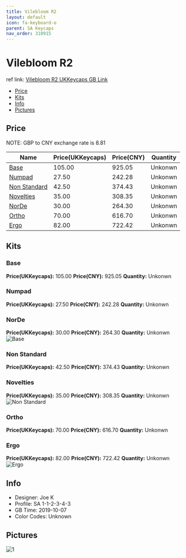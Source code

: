 ```yaml
---
title: Vilebloom R2 
layout: default
icon: fa-keyboard-o
parent: SA Keycaps
nav_order: 310915
---
```


# Vilebloom R2 

ref link: [Vilebloom R2 UKKeycaps GB Link](http://www.mechsupply.co.uk/product/sa-vilebloom)  

* [Price](#price)  
* [Kits](#kits)  
* [Info](#info)  
* [Pictures](#pictures)  


## Price  
NOTE: GBP to CNY exchange rate is 8.81

| Name          | Price(UKKeycaps)    |  Price(CNY) | Quantity |
| ------------- | ------------ |  ---------- | -------- |
|[Base](#base)|105.00|925.05|Unkonwn|
|[Numpad](#numpad)|27.50|242.28|Unkonwn|
|[Non Standard](#non-standard)|42.50|374.43|Unkonwn|
|[Novelties](#novelties)|35.00|308.35|Unkonwn|
|[NorDe](#norde)|30.00|264.30|Unkonwn|
|[Ortho](#ortho)|70.00|616.70|Unkonwn|
|[Ergo](#ergo)|82.00|722.42|Unkonwn|


## Kits  
### Base  
**Price(UKKeycaps):** 105.00    **Price(CNY):** 925.05    **Quantity:** Unkonwn  
### Numpad  
**Price(UKKeycaps):** 27.50    **Price(CNY):** 242.28    **Quantity:** Unkonwn  
### NorDe  
**Price(UKKeycaps):** 30.00    **Price(CNY):** 264.30    **Quantity:** Unkonwn  
<img src="{{ 'assets/images/sa-keycaps/vilebloom/kits_pics/base-numpad-norde.jpg'| relative_url }}" alt="Base" class="image featured">

### Non Standard  
**Price(UKKeycaps):** 42.50    **Price(CNY):** 374.43    **Quantity:** Unkonwn  
### Novelties  
**Price(UKKeycaps):** 35.00    **Price(CNY):** 308.35    **Quantity:** Unkonwn  
<img src="{{ 'assets/images/sa-keycaps/vilebloom/kits_pics/non-standard-novelties.jpg' | relative_url }}" alt="Non Standard" class="image featured">

### Ortho  
**Price(UKKeycaps):** 70.00    **Price(CNY):** 616.70    **Quantity:** Unkonwn  
### Ergo  
**Price(UKKeycaps):** 82.00    **Price(CNY):** 722.42    **Quantity:** Unkonwn  
<img src="{{ 'assets/images/sa-keycaps/vilebloom/kits_pics/ortho-ergo.jpg' | relative_url }}" alt="Ergo" class="image featured">

## Info  
* Designer: Joe K  
* Profile: SA 1-1-2-3-4-3  
* GB Time: 2019-10-07  
* Color Codes: Unknown   


## Pictures
<img src="{{ 'assets/images/sa-keycaps/vilebloom/rendering_pics/1.jpg' | relative_url }}" alt="1" class="image featured">

